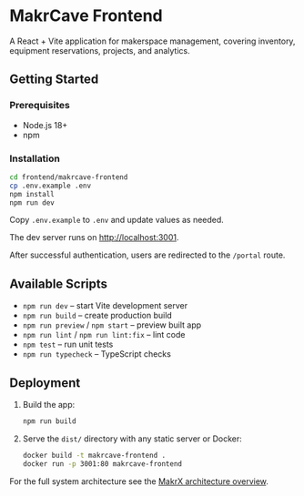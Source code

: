 # MakrCave Frontend

A React + Vite application for makerspace management, covering inventory, equipment reservations, projects, and analytics.

## Getting Started

### Prerequisites
- Node.js 18+
- npm

### Installation
```bash
cd frontend/makrcave-frontend
cp .env.example .env
npm install
npm run dev
```
Copy `.env.example` to `.env` and update values as needed.

The dev server runs on [http://localhost:3001](http://localhost:3001).

After successful authentication, users are redirected to the `/portal` route.

## Available Scripts
- `npm run dev` – start Vite development server
- `npm run build` – create production build
- `npm run preview` / `npm start` – preview built app
- `npm run lint` / `npm run lint:fix` – lint code
- `npm test` – run unit tests
- `npm run typecheck` – TypeScript checks

## Deployment
1. Build the app:
   ```bash
   npm run build
   ```
2. Serve the `dist/` directory with any static server or Docker:
   ```bash
   docker build -t makrcave-frontend .
   docker run -p 3001:80 makrcave-frontend
   ```

For the full system architecture see the [MakrX architecture overview](../../docs/ARCHITECTURE.md).

